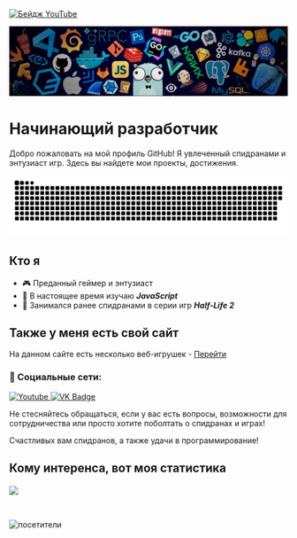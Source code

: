 <div id="badges">
  <a href="https://www.youtube.com/channel/UCrKASsAjc_J-ANMUw-ui6iA">
    <img src="https://img.shields.io/badge/YouTube-red?style=for-the-badge&logo=youtube&logoColor=white" alt="Бейдж YouTube"/>
  </a>
</div>

<p align="center">
  <img src="203785020-2b4826c1-7ddb-4de8-b65b-ebf6e04c5290.jpeg" />
</p>

# Начинающий разработчик

Добро пожаловать на мой профиль GitHub! Я увлеченный спидранами и энтузиаст игр. Здесь вы найдете мои проекты, достижения.

<p align="center">
  <img src="https://github.com/GamingHackintosh/GamingHackintosh/blob/main/github-snake.svg" alt="Анимация змейки GitHub" />
</p>

## Кто я

- 🎮 Преданный геймер и энтузиаст
- 🌱 В настоящее время изучаю ***JavaScript***
- 💨 Занимался ранее спидранами в серии игр ***Half-Life 2***

## Также у меня есть свой сайт

На данном сайте есть несколько веб-игрушек - [Перейти](https://gaminghackintosh.ru/)


### 🤝 Социальные сети:

  <div id="badges">
    <a href="https://www.youtube.com/channel/UCrKASsAjc_J-ANMUw-ui6iA" target="_blank">
      <img src="https://cdn-icons-png.flaticon.com/512/3670/3670147.png" width="40" height="40" alt="Youtube"/>
    </a>
    <a href="https://vk.com/gaminghackintosh" target="_blank">
      <img src="https://cdn-icons-png.flaticon.com/512/145/145813.png" width="40" height="40" alt="VK Badge"/>
    </a>
  </div>

Не стесняйтесь обращаться, если у вас есть вопросы, возможности для сотрудничества или просто хотите поболтать о спидранах и играх!

Счастливых вам спидранов, а также удачи в программирование!


## Кому интеренса, вот моя статистика
<a href="https://github-readme-stats.vercel.app/api?username=gaminghackintosh&hide=contribs,prs">
  <img align="center" src="https://github-readme-stats.vercel.app/api?username=gaminghackintosh&b&show_icons=true&theme=gruvbox&"/>
</a>

&nbsp;

![посетители](https://visitor-badge.laobi.icu/badge?page_id=GamingHackintosh.GamingHackintosh)
